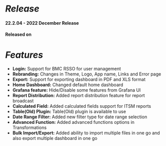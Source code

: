 # **_Release_**

#### 22.2.04 - 2022 December Release

#### Released on

# **_Features_**

- **Login:** Support for BMC RSSO for user management
- **Rebranding:** Changes in Theme, Logo, App name, Links and Error page
- **Export:** Support for exporting dashboard in PDF and XLS format
- **Home Dashboard:** Changed default home dashboard
- **Grafana feature:** Hide/Disable some features from Grafana UI
- **Report Distribution:** Added report distribution feature for report broadcast
- **Calculated Field:** Added calculated fields support for ITSM reports
- **Table(Old) Plugin:** Table(Old) plugin is available to use
- **Date Range Filter:** Added new filter type for date range selection
- **Advanced Function:** Added advanced functions options in Transformations
- **Bulk Import/Export:** Added ability to import multiple files in one go and also export multiple dashboard in one go
